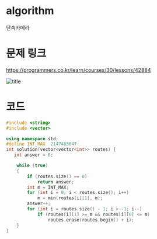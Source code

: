 ﻿# algorithm 
단속카메라


# 문제 링크  
https://programmers.co.kr/learn/courses/30/lessons/42884

![title](https://github.com/jungmin3834/algorithm/blob/master/image/42884.png)
  
# 코드

```cpp
#include <string>
#include <vector>

using namespace std;
#define INT_MAX  2147483647
int solution(vector<vector<int>> routes) {
   int answer = 0;

	while (true)
	{
		if (routes.size() == 0)
			return answer;
		int m = INT_MAX;
		for (int i = 0; i < routes.size(); i++)
			m = min(routes[i][1], m);
        answer++;
		for (int i = routes.size() - 1; i > -1; i--)
			if (routes[i][1] >= m && routes[i][0] <= m)
				routes.erase(routes.begin() + i);
	}
}
```
